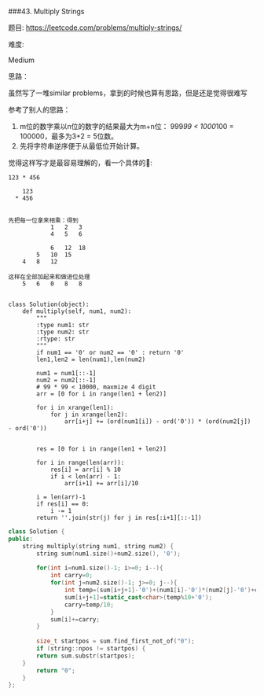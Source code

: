 ###43. Multiply Strings

题目:
<https://leetcode.com/problems/multiply-strings/>


难度:

Medium 


思路：

虽然写了一堆similar problems，拿到的时候也算有思路，但是还是觉得很难写

参考了别人的思路：

1. m位的数字乘以n位的数字的结果最大为m+n位：
999*99 < 1000*100 = 100000，最多为3+2 = 5位数。
2. 先将字符串逆序便于从最低位开始计算。


觉得这样写才是最容易理解的，看一个具体的🌰:

```
123 * 456

	123
  * 456
  

先把每一位拿来相乘：得到
			1   2   3
		    4   5   6
		    
			6	12	18
		5	10	15
	4	8	12

这样在全部加起来和做进位处理
	5	6	0	8	8


```




```
class Solution(object):
    def multiply(self, num1, num2):
        """
        :type num1: str
        :type num2: str
        :rtype: str
        """
        if num1 == '0' or num2 == '0' : return '0'
        len1,len2 = len(num1),len(num2)
        
        num1 = num1[::-1]
        num2 = num2[::-1]
        # 99 * 99 < 10000, maxmize 4 digit
        arr = [0 for i in range(len1 + len2)]

        for i in xrange(len1):
            for j in xrange(len2):
                arr[i+j] += (ord(num1[i]) - ord('0')) * (ord(num2[j]) - ord('0'))


        res = [0 for i in range(len1 + len2)]

        for i in range(len(arr)):
            res[i] = arr[i] % 10
            if i < len(arr) - 1:
                arr[i+1] += arr[i]/10
        
        i = len(arr)-1
        if res[i] == 0:
            i -= 1
        return ''.join(str(j) for j in res[:i+1][::-1])
```
```c++
class Solution {
public:
    string multiply(string num1, string num2) {
        string sum(num1.size()+num2.size(), '0');
        
        for(int i=num1.size()-1; i>=0; i--){
            int carry=0;
            for(int j=num2.size()-1; j>=0; j--){
                int temp=(sum[i+j+1]-'0')+(num1[i]-'0')*(num2[j]-'0')+carry;
                sum[i+j+1]=static_cast<char>(temp%10+'0');
                carry=temp/10;
            }
            sum[i]+=carry;
        }
       
        size_t startpos = sum.find_first_not_of("0");
        if (string::npos != startpos) {
        return sum.substr(startpos);
    }
        return "0";
    }
};
```
